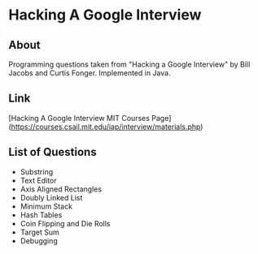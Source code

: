 # Hacking A Google Interview

## About
Programming questions taken from "Hacking a Google Interview" by Bill Jacobs and Curtis Fonger. Implemented in Java.

## Link
[Hacking A Google Interview MIT Courses Page] (https://courses.csail.mit.edu/iap/interview/materials.php)

## List of Questions

* Substring
* Text Editor
* Axis Aligned Rectangles
* Doubly Linked List
* Minimum Stack
* Hash Tables
* Coin Flipping and Die Rolls
* Target Sum
* Debugging
